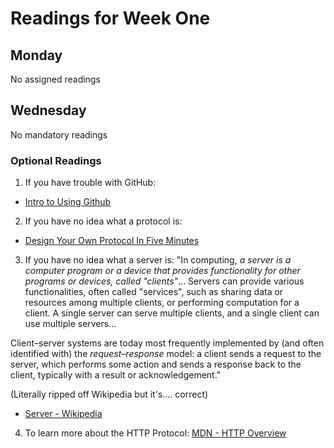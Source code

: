 # Readings for Week One

## Monday
No assigned readings

## Wednesday
No mandatory readings

### Optional Readings

1. If you have trouble with GitHub:
  - [Intro to Using Github](https://guides.github.com/activities/hello-world/)

2. If you have no idea what a protocol is:
  - [Design Your Own Protocol In Five Minutes](https://mayaposch.wordpress.com/2011/10/03/design-your-own-protocol-in-five-minutes/)

3. If you have no idea what a server is:
"In computing, *a server is a computer program or a device that provides functionality for other programs or devices, called "clients"*... Servers can provide various functionalities, often called "services", such as sharing data or resources among multiple clients, or performing computation for a client. A single server can serve multiple clients, and a single client can use multiple servers...

Client–server systems are today most frequently implemented by (and often identified with) the *request–response* model: a client sends a request to the server, which performs some action and sends a response back to the client, typically with a result or acknowledgement."

(Literally ripped off Wikipedia but it's.... correct)
  - [Server - Wikipedia](https://en.wikipedia.org/wiki/Server_(computing))

4. To learn more about the HTTP Protocol:
[MDN - HTTP Overview](https://developer.mozilla.org/en-US/docs/Web/HTTP/Overview)
